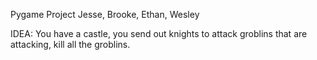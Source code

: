 Pygame Project
Jesse, Brooke, Ethan, Wesley

IDEA:
You have a castle, you send out knights to attack groblins that are attacking, kill all the groblins.
